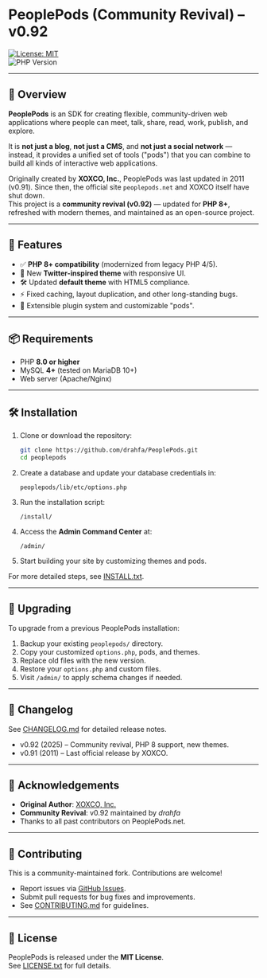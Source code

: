 # PeoplePods (Community Revival) – v0.92

[![License: MIT](https://img.shields.io/badge/License-MIT-yellow.svg)](LICENSE.txt)  
![PHP Version](https://img.shields.io/badge/PHP-8%2B-blue.svg)

---

## 📖 Overview

**PeoplePods** is an SDK for creating flexible, community-driven web applications where people can meet, talk, share, read, work, publish, and explore.  

It is **not just a blog**, **not just a CMS**, and **not just a social network** — instead, it provides a unified set of tools ("pods") that you can combine to build all kinds of interactive web applications.

Originally created by **XOXCO, Inc.**, PeoplePods was last updated in 2011 (v0.91). Since then, the official site `peoplepods.net` and XOXCO itself have shut down.  
This project is a **community revival (v0.92)** — updated for **PHP 8+**, refreshed with modern themes, and maintained as an open-source project.

---

## 🚀 Features

- ✅ **PHP 8+ compatibility** (modernized from legacy PHP 4/5).  
- 🎨 New **Twitter-inspired theme** with responsive UI.  
- 🛠 Updated **default theme** with HTML5 compliance.  
- ⚡ Fixed caching, layout duplication, and other long-standing bugs.  
- 🔌 Extensible plugin system and customizable "pods".  

---

## 📦 Requirements

- PHP **8.0 or higher**  
- MySQL **4+** (tested on MariaDB 10+)  
- Web server (Apache/Nginx)  

---

## 🛠 Installation

1. Clone or download the repository:
   ```bash
   git clone https://github.com/drahfa/PeoplePods.git
   cd peoplepods
   ```

2. Create a database and update your database credentials in:
   ```
   peoplepods/lib/etc/options.php
   ```

3. Run the installation script:
   ```
   /install/
   ```

4. Access the **Admin Command Center** at:
   ```
   /admin/
   ```

5. Start building your site by customizing themes and pods.

For more detailed steps, see [INSTALL.txt](INSTALL.txt).

---

## 🔄 Upgrading

To upgrade from a previous PeoplePods installation:

1. Backup your existing `peoplepods/` directory.  
2. Copy your customized `options.php`, pods, and themes.  
3. Replace old files with the new version.  
4. Restore your `options.php` and custom files.  
5. Visit `/admin/` to apply schema changes if needed.  

---

## 📜 Changelog

See [CHANGELOG.md](CHANGELOG.md) for detailed release notes.  
- v0.92 (2025) – Community revival, PHP 8 support, new themes.  
- v0.91 (2011) – Last official release by XOXCO.  

---

## 🙌 Acknowledgements

- **Original Author**: [XOXCO, Inc.](http://xoxco.com)  
- **Community Revival**: v0.92 maintained by *drahfa*  
- Thanks to all past contributors on PeoplePods.net.  

---

## 🤝 Contributing

This is a community-maintained fork. Contributions are welcome!  

- Report issues via [GitHub Issues](../../issues).  
- Submit pull requests for bug fixes and improvements.  
- See [CONTRIBUTING.md](CONTRIBUTING.md) for guidelines.  

---

## 📄 License

PeoplePods is released under the **MIT License**.  
See [LICENSE.txt](LICENSE.txt) for full details.
